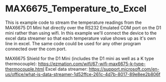 # MAX6675_Temperature_to_Excel

This is example code to stream the temperature readings from the MAX6675 D1 Mini hat directly over the RS232 Emulated COM port on the D1 mini rather than using wifi.  In this example we'll connect the device to the excel data streamer so that each temperature value shows up as it's own line in excel.  The same code could be used for any other program connected over the com port.

MAX6675 Shield for the D1 Mini (includes the D1 mini as well as a K type thermocouple): https://ezmation.com/wifi/67-wifi-max6675-k-type-thermocouple.html
Excel data streamer: https://support.microsoft.com/en-us/office/what-is-data-streamer-1d52ffce-261c-4d7b-8017-89e8ee2b806f
